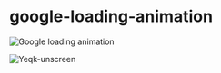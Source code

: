 # google-loading-animation

![Google loading animation](https://user-images.githubusercontent.com/40804626/123587587-1e045000-d804-11eb-96f5-3a19c95e683d.png)


![Yeqk-unscreen](https://user-images.githubusercontent.com/40804626/122684179-92962800-d221-11eb-850d-6b7699c6f989.gif)
